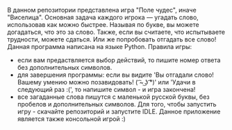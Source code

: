 В данном репозитории представлена игра "Поле чудес", иначе "Виселица".
Основная задача каждого игрока — угадать слово, использовав как можно быстрее. Называя по букве, вы можете догадаться, что это за слово. Также, если вы считаете, что испытываете трудности, можете сдаться. Или же попробовать отгадать все слово!
Данная программа написана на языке Python.
Правила игры: 
- если вам предаствляется выбор действий, то пишите номер ответа без дополнительных символов.
- для завершения программы: если вы видите 'Вы отгадали слово! Вашему умению можно позавидовать! ( ͡~ ͜ʖ ͡°)' или 'Удачи в следующий раз :(', то напишите символ - и игра закончена!
- все загаданные слова пишутся с маленькой русской буквы, без пробелов и дополнительных символов.
Для того, чтобы запустить игру - скачайте репозиторий и запустите IDLE. Данное приложение является также консольной игрой :)
